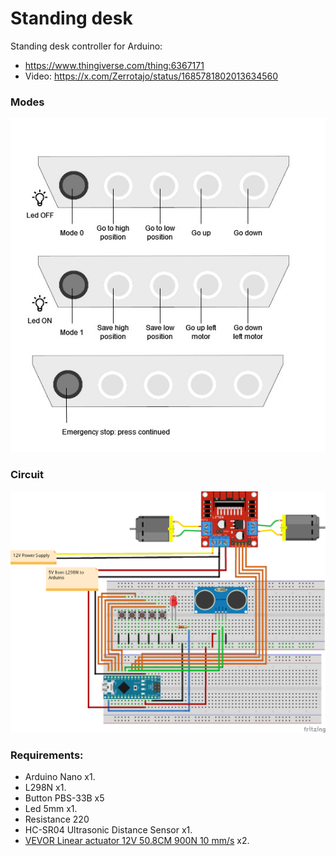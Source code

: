 # Standing desk

Standing desk controller for Arduino:
- https://www.thingiverse.com/thing:6367171
- Video: https://x.com/Zerrotajo/status/1685781802013634560

### Modes

![modes](img/standing-desk-modes.jpg)

### Circuit

![pcb](img/standing_desk_bb.png)

### Requirements:

- Arduino Nano x1.
- L298N x1.
- Button PBS-33B x5
- Led 5mm x1.
- Resistance 220
- HC-SR04 Ultrasonic Distance Sensor x1.
- [VEVOR Linear actuator 12V 50.8CM 900N 10 mm/s](https://a.aliexpress.com/_EwHOAv7) x2.

